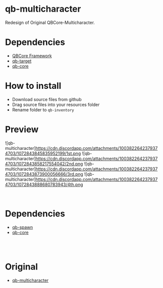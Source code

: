 # qb-multicharacter
Redesign of Original QBCore-Multicharacter.

# Dependencies
* [QBCore Framework](https://github.com/qbcore-framework)
* [qb-target](https://github.com/BerkieBb/qb-target)
* [qb-core](https://github.com/qbcore-framework/qb-core)

# How to install
* Download source files from github
* Drag source files into your resources folder
* Rename folder to `qb-inventory`

# Preview
![qb-multicharacter]https://cdn.discordapp.com/attachments/1003822642379374703/1072843845835952199/1st.png
![qb-multicharacter]https://cdn.discordapp.com/attachments/1003822642379374703/1072843858217554042/2nd.png
![qb-multicharacter]https://cdn.discordapp.com/attachments/1003822642379374703/1072843873900056666/3rd.png
![qb-multicharacter]https://cdn.discordapp.com/attachments/1003822642379374703/1072843888680783943/4th.png

<br>

# Dependencies
* [qb-spawn](https://github.com/qbcore-framework/qb-spawn)
* [qb-core](https://github.com/qbcore-framework/qb-core)

<br>

<br>

# Original
* [qb-multicharacter](https://github.com/qbcore-framework/qb-multicharacter)

<br>
